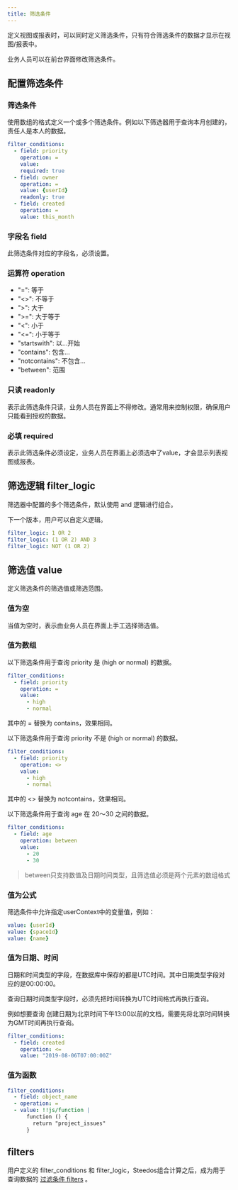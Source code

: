 ```yaml
---
title: 筛选条件
---
```


定义视图或报表时，可以同时定义筛选条件，只有符合筛选条件的数据才显示在视图/报表中。

业务人员可以在前台界面修改筛选条件。

## 配置筛选条件

### 筛选条件

使用数组的格式定义一个或多个筛选条件。例如以下筛选器用于查询本月创建的，责任人是本人的数据。

```yml
filter_conditions:
  - field: priority
    operation: =
    value:
    required: true
  - field: owner
    operation: =
    value: {userId}
    readonly: true
  - field: created
    operation: =
    value: this_month
```

### 字段名 field

此筛选条件对应的字段名，必须设置。

### 运算符 operation

- "=": 等于
- "<>": 不等于
- ">": 大于
- ">=": 大于等于
- "<": 小于
- "<=": 小于等于
- "startswith": 以...开始
- "contains": 包含...
- "notcontains": 不包含...
- "between": 范围

### 只读 readonly

表示此筛选条件只读，业务人员在界面上不得修改。通常用来控制权限，确保用户只能看到授权的数据。

### 必填 required

表示此筛选条件必须设定，业务人员在界面上必须选中了value，才会显示列表视图或报表。

## 筛选逻辑 filter_logic

筛选器中配置的多个筛选条件，默认使用 and 逻辑进行组合。

下一个版本，用户可以自定义逻辑。

```yml
filter_logic: 1 OR 2
filter_logic: (1 OR 2) AND 3
filter_logic: NOT (1 OR 2)
```

## 筛选值 value

定义筛选条件的筛选值或筛选范围。

### 值为空

当值为空时，表示由业务人员在界面上手工选择筛选值。

### 值为数组

以下筛选条件用于查询 priority 是 (high or normal) 的数据。

```yml
filter_conditions:
  - field: priority
    operation: =
    value:
      - high
      - normal
```

其中的 = 替换为 contains，效果相同。

以下筛选条件用于查询 priority 不是 (high or normal) 的数据。

```yml
filter_conditions:
  - field: priority
    operation: <>
    value:
      - high
      - normal
```

其中的 <> 替换为 notcontains，效果相同。

以下筛选条件用于查询 age 在 20～30 之间的数据。

```yml
filter_conditions:
  - field: age
    operation: between
    value:
      - 20
      - 30
```

> between只支持数值及日期时间类型，且筛选值必须是两个元素的数组格式

### 值为公式

筛选条件中允许指定userContext中的变量值，例如：

```yml
value: {userId}
value: {spaceId}
value: {name}
```

### 值为日期、时间

日期和时间类型的字段，在数据库中保存的都是UTC时间。其中日期类型字段对应的是00:00:00。

查询日期时间类型字段时，必须先把时间转换为UTC时间格式再执行查询。

例如想要查询 创建日期为北京时间下午13:00以前的文档，需要先将北京时间转换为GMT时间再执行查询。

```yml
filter_conditions:
  - field: created
    operation: <=
    value: "2019-08-06T07:00:00Z"
```

### 值为函数

```yml
filter_conditions:
  - field: object_name
  - operation: =
  - value: !!js/function |
      function () {
        return "project_issues"
      }
```

## filters

用户定义的 filter_conditions 和 filter_logic，Steedos组合计算之后，成为用于查询数据的 [过滤条件 filters](object_filter) 。
